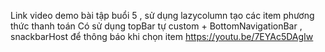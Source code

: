 Link video demo bài tập buổi 5 , sử dụng lazycolumn tạo các item phương thức thanh toán 
Có sử dụng topBar tự custom + BottomNavigationBar , snackbarHost để thông báo khi chọn item 
https://youtu.be/7EYAc5DAgIw
